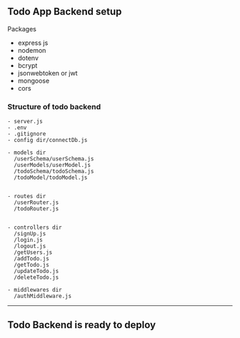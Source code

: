 ## Todo App Backend setup

Packages

- express js
- nodemon
- dotenv
- bcrypt
- jsonwebtoken or jwt
- mongoose
- cors

### Structure of todo backend

```
- server.js
- .env
- .gitignore
- config dir/connectDb.js

- models dir
  /userSchema/userSchema.js
  /userModels/userModel.js
  /todoSchema/todoSchema.js
  /todoModel/todoModel.js


- routes dir
  /userRouter.js
  /todoRouter.js


- controllers dir
  /signUp.js
  /login.js
  /logout.js
  /getUsers.js
  /addTodo.js
  /getTodo.js
  /updateTodo.js
  /deleteTodo.js

- middlewares dir
  /authMiddleware.js

```

**************************************


## Todo Backend is ready to deploy



